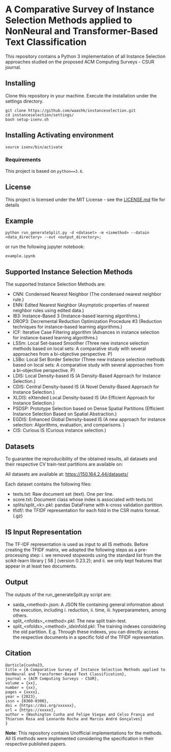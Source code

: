 # A Comparative Survey of Instance Selection Methods applied to NonNeural and Transformer-Based Text Classification

This repository contains a Python 3 implementation of all Instance Selection approaches studied on the proposed ACM Computing Surveys - CSUR journal.

## Installing

Clone this repository in your machine. Execute the installation under the settings directory.

```
git clone https://github.com/waashk/instanceselection.git
cd instanceselection/settings/
bash setup-isenv.sh
```

## Installing Activating environment

```
source isenv/bin/activate
```

### Requirements

This project is based on ```python==3.6```.

## License

This project is licensed under the MIT License - see the [LICENSE.md](LICENSE.md) file for details

## Example 

```
python run_generateSplit.py -d <dataset> -m <ismethod> --datain <data_directory> --out <output_directory>;
```

or run the following jupyter notebook:

```
example.ipynb
```

## Supported Instance Selection Methods

The supported Instance Selection Methods are:

- CNN: Condensed Nearest Neighbor (The condensed nearest neighbor rule.)
- ENN: Edited Nearest Neighbor (Asymptotic properties of nearest neighbor rules using edited data.)
- IB3: Instance-Based 3 (Instance-based learning algorithms.)
- DROP3: Decremental Reduction Optimization Procedure #3 (Reduction techniques for instance-based learning algorithms.)
- ICF: Iterative Case Filtering algorithm (Advances in instance selection for instance-based learning algorithms.)
- LSSm: Local Set-based Smoother (Three new instance selection methods based on local sets: A comparative study with several approaches from a bi-objective perspective. P)
- LSBo: Local Set Border Selector (Three new instance selection methods based on local sets: A comparative study with several approaches from a bi-objective perspective. P)
- LDIS: Local Density-based IS (A Density-Based Approach for Instance Selection.)
- CDIS: Central Density-based IS (A Novel Density-Based Approach for Instance Selection.)
- XLDIS: eXtended Local Density-based IS (An Efficient Approach for Instance Selection.)
- PSDSP: Prototype Selection based on Dense Spatial Partitions (Efficient Instance Selection Based on Spatial Abstraction.)
- EGDIS: Enhanced Global Density-based IS (A new approach for instance selection: Algorithms, evaluation, and comparisons. )
- CIS: Curious IS (Curious instance selection.)


## Datasets

To guarantee the reproducibility of the obtained results, all datasets and their respective CV train-test partitions are available on:

All datasets are available at: https://150.164.2.44/datasets/

Each dataset contains the following files:
- texts.txt: Raw document set (text). One per line.
- score.txt: Document class whose index is associated with texts.txt
- splits/split_\<k\>.pkl:  pandas DataFrame with k-cross validation partition.
- tfidf/: the TFIDF representation for each fold in the CSR matrix format. (.gz)

## IS Input Representation 

The TF-IDF representation is used as input to all IS methods. Before creating the TFIDF matrix, we adopted the following steps as a pre-processing step: i. we removed stopwords using the standard list from the scikit-learn library [ 58 ] (version 0.23.2); and ii. we only kept features that appear in at least two documents.

## Output

The outputs of the run_generateSplit.py script are:

- saida_\<method\>.json: A JSON file containing general information about the execution, including i. reduction, ii. time, iii. hyperparameters, among others.
- split_\<nfolds\>_\<method\>.pkl: The new split train-test.
- split_\<nfolds\>_\<method\>_idxinfold.pkl: The training indexes considering the old partition. E.g. Through these indexes, you can directly access the respective documents in a specific fold of the TFIDF representation.


## Citation

```
@article{cunha23,
title = {A Comparative Survey of Instance Selection Methods applied to NonNeural and Transformer-Based Text Classification},
journal = {ACM Computing Surveys - CSUR},
volume = {xx},
number = {xx},
pages = {xxxx},
year = {2023},
issn = {0360-0300},
doi = {https://doi.org/xxxxxx},
url = {https://xxxxx},
author = {Washington Cunha and Felipe Viegas and Celso França and Thierson Rosa and Leonardo Rocha and Marcos André Gonçalves}
}
```

**Note**: This repository contains Unofficial implementations for the methods. 
All IS methods were implemented considering the specification in their respective published papers.
